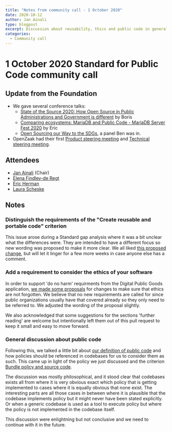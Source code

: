 ```yaml
---
title: "Notes from community call - 1 October 2020"
date: 2020-10-12
author: Jan Ainali
type: blogpost
excerpt: Discussion about reusability, thics and public code in general
categories:
  - Community call
---
```


# 1 October 2020 Standard for Public Code community call

## Update from the Foundation

* We gave several conference talks:
    * [State of the Source 2020: How Open Source in Public Administrations and Government is different](https://www.youtube.com/watch?v=R7B2809l6EU) by Boris
    * [Comparing ecosystems: MariaDB and Public Code - MariaDB Server Fest 2020](https://www.youtube.com/watch?v=m_H4KZmAVtY) by Eric
    * [Open Sourcing our Way to the SDGs](https://www.youtube.com/watch?v=FkeQzL5q5t4), a panel Ben was in.
* OpenZaak had their first [Product steering meeting](https://lists.publiccode.net/hyperkitty/hyperkitty/list/openzaak-discuss@lists.publiccode.net/thread/FAHQNHUEJADVAGOR6DTMWXMXIGYE3BDP/) and [Technical steering meeting](https://lists.publiccode.net/hyperkitty/hyperkitty/list/openzaak-discuss@lists.publiccode.net/thread/5JGJ2WMIW4M6A5WTBIO5AKEO3HXC7V4I/).

## Attendees

* [Jan Ainali](https://publiccode.net/team/jan-ainali.html) (Chair)
* [Elena Findley-de Regt](https://publiccode.net/team/elena-findley-de-regt.html)
* [Eric Herman](https://publiccode.net/team/eric-herman.html)
* [Laura Scheske](https://publiccode.net/team/laura-scheske.html)

## Notes

### Distinguish the requirements of the "Create reusable and portable code" criterion

This issue arose during a Standard gap analysis where it was a bit unclear what the differences were. They are intended to have a different focus so new wording was proposed to make it more clear. We all liked [this proposed change](https://github.com/publiccodenet/standard/pull/353), but will let it linger for a few more weeks in case anyone else has a comment.

### Add a requirement to consider the ethics of your software

In order to support 'do no harm' requirments from the Digital Public Goods application, [we made some proposals](https://github.com/publiccodenet/standard/pull/356) for changes to make sure that ethics are not forgotten. We believe that no new requirements are called for since public organizations usually have that covered already so they only need to be referred to. We adjusted the wording of the proposal slightly.

We also acknowledged that some suggestions for the sections 'further reading' are welcome but intentionally left them out of this pull request to keep it small and easy to move forward.

### General discussion about public code

Following this, we talked a little bit about [our definition of public code](https://about.publiccode.net/glossary/public-code-definition.html) and how policies should be referenced in codebases for us to consider them as such. This came up in light of the policy we just discussed and the criterion [Bundle policy and source code](https://standard.publiccode.net/criteria/bundle-policy-and-code.html).

The discussion was mostly philosophical, and it stood clear that codebases exists all from where it is very obvious exact which policy that is getting implemented  to cases where it is equally obvious that none exist. The interesting parts are all those cases in between where it is plausible that the codebase implements policy but it might never have been stated explicitly. Or when a generic codebase is used as a tool to execute policy but where the policy is not implemented in the codebase itself.

This discussion were enlightning but not conclusive and we need to continue with it in the future.
